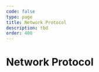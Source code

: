 ```yaml
---
code: false
type: page
title: Network Protocol
description: tbd
order: 400
---
```


# Network Protocol

